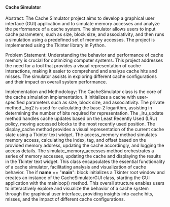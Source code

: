 #### Cache Simulator
Abstract:
The Cache Simulator project aims to develop a graphical user interface (GUI) application and to simulate
memory accesses and analyze the performance of a cache system. The simulator allows users to input
cache parameters, such as size, block size, and associativity, and then runs a simulation using a
predefined set of memory accesses. The project is implemented using the Tkinter library in Python.


Problem Statement:
Understanding the behavior and performance of cache memory is crucial for optimizing computer
systems. This project addresses the need for a tool that provides a visual representation of cache
interactions, making it easier to comprehend and analyze cache hits and misses. The simulator assists in
exploring different cache configurations and their impact on overall system performance.


Implementation and Methodology:
The CacheSimulator class is the core of the cache simulation implementation. It initializes a cache with
user-specified parameters such as size, block size, and associativity. The private method _log2 is used
for calculating the base-2 logarithm, assisting in determining the number of bits required for
representation. The _lru_update method handles cache updates based on the Least Recently Used
(LRU) policy, moving accessed blocks to the most recently used position. The display_cache method
provides a visual representation of the current cache state using a Tkinter text widget.
The access_memory method simulates memory access, calculating the index, tag, and offset based on
the provided memory address, updating the cache accordingly, and logging the access details. The
simulate_memory_accesses method orchestrates a series of memory accesses, updating the cache and
displaying the results in the Tkinter text widget. This class encapsulates the essential functionality of a
cache simulator, facilitating analysis and visualization of cache behavior.
The if __name__ == "__main__": block initializes a Tkinter root window and creates an instance of the
CacheSimulatorGUI class, starting the GUI application with the mainloop() method.
This overall structure enables users to interactively explore and visualize the behavior of a cache system
through the graphical user interface, providing insights into cache hits, misses, and the impact of different
cache configurations.
